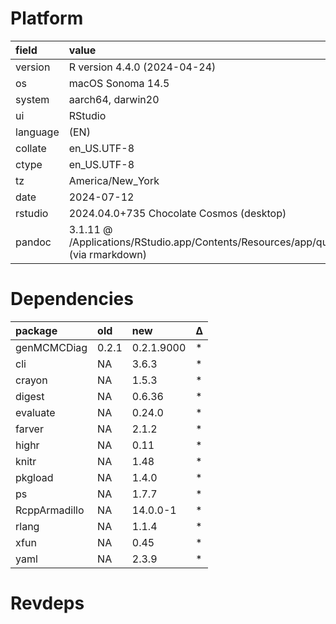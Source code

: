 # Platform

|field    |value                                                                                               |
|:--------|:---------------------------------------------------------------------------------------------------|
|version  |R version 4.4.0 (2024-04-24)                                                                        |
|os       |macOS Sonoma 14.5                                                                                   |
|system   |aarch64, darwin20                                                                                   |
|ui       |RStudio                                                                                             |
|language |(EN)                                                                                                |
|collate  |en_US.UTF-8                                                                                         |
|ctype    |en_US.UTF-8                                                                                         |
|tz       |America/New_York                                                                                    |
|date     |2024-07-12                                                                                          |
|rstudio  |2024.04.0+735 Chocolate Cosmos (desktop)                                                            |
|pandoc   |3.1.11 @ /Applications/RStudio.app/Contents/Resources/app/quarto/bin/tools/aarch64/ (via rmarkdown) |

# Dependencies

|package       |old   |new        |Δ  |
|:-------------|:-----|:----------|:--|
|genMCMCDiag   |0.2.1 |0.2.1.9000 |*  |
|cli           |NA    |3.6.3      |*  |
|crayon        |NA    |1.5.3      |*  |
|digest        |NA    |0.6.36     |*  |
|evaluate      |NA    |0.24.0     |*  |
|farver        |NA    |2.1.2      |*  |
|highr         |NA    |0.11       |*  |
|knitr         |NA    |1.48       |*  |
|pkgload       |NA    |1.4.0      |*  |
|ps            |NA    |1.7.7      |*  |
|RcppArmadillo |NA    |14.0.0-1   |*  |
|rlang         |NA    |1.1.4      |*  |
|xfun          |NA    |0.45       |*  |
|yaml          |NA    |2.3.9      |*  |

# Revdeps

